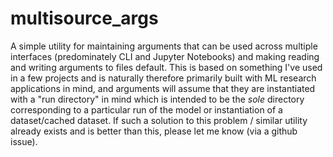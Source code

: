# multisource_args
A simple utility for maintaining arguments that can be used across multiple interfaces (predominately CLI and Jupyter Notebooks) and making reading and writing arguments to files default. This is based on something I've used in a few projects and is naturally therefore primarily built with ML research applications in mind, and arguments will assume that they are instantiated with a "run directory" in mind which is intended to be the _sole_ directory corresponding to a particular run of the model or instantiation of a dataset/cached dataset. If such a solution to this problem / similar utility already exists and is better than this, please let me know (via a github issue).
